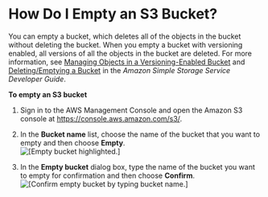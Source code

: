 # How Do I Empty an S3 Bucket?<a name="empty-bucket"></a>

You can empty a bucket, which deletes all of the objects in the bucket without deleting the bucket\. When you empty a bucket with versioning enabled, all versions of all the objects in the bucket are deleted\. For more information, see [Managing Objects in a Versioning\-Enabled Bucket](https://docs.aws.amazon.com/AmazonS3/latest/dev/manage-objects-versioned-bucket.html) and [Deleting/Emptying a Bucket](https://docs.aws.amazon.com/AmazonS3/latest/dev/delete-or-empty-bucket.html) in the *Amazon Simple Storage Service Developer Guide*\.

**To empty an S3 bucket**

1. Sign in to the AWS Management Console and open the Amazon S3 console at [https://console\.aws\.amazon\.com/s3/](https://console.aws.amazon.com/s3/)\.

1. In the **Bucket name** list, choose the name of the bucket that you want to empty and then choose **Empty**\.  
![\[Empty bucket highlighted.\]](http://docs.aws.amazon.com/AmazonS3/latest/user-guide/images/empty-bucket.png)

1. In the **Empty bucket** dialog box, type the name of the bucket you want to empty for confirmation and then choose **Confirm**\.  
![\[Confirm empty bucket by typing bucket name.\]](http://docs.aws.amazon.com/AmazonS3/latest/user-guide/images/empty-bucket-confirm.png)